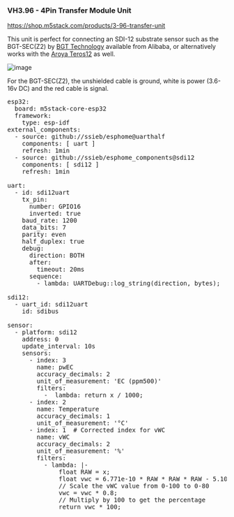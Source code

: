 ### VH3.96 - 4Pin Transfer Module Unit

https://shop.m5stack.com/products/3-96-transfer-unit

This unit is perfect for connecting an SDI-12 substrate sensor such as the BGT-SEC(Z2) by [BGT Technology](https://www.alibaba.com/product-detail/China-low-price-CE-IP68-SID12_1600643601689.html) available from Alibaba, or alternatively works with the [Aroya Teros12](https://metergroup.com/products/teros-12/) as well.

![image](https://github.com/user-attachments/assets/969091b2-eace-43b3-a0e3-930949916697)

For the BGT-SEC(Z2), the unshielded cable is ground, white is power (3.6-16v DC) and the red cable is signal.

<pre>
esp32:
  board: m5stack-core-esp32
  framework:
    type: esp-idf
external_components:
  - source: github://ssieb/esphome@uarthalf
    components: [ uart ]
    refresh: 1min
  - source: github://ssieb/esphome_components@sdi12
    components: [ sdi12 ]
    refresh: 1min

uart:
  - id: sdi12uart
    tx_pin:
      number: GPIO16
      inverted: true
    baud_rate: 1200
    data_bits: 7
    parity: even
    half_duplex: true
    debug:
      direction: BOTH
      after:
        timeout: 20ms
      sequence:
        - lambda: UARTDebug::log_string(direction, bytes);

sdi12:
  - uart_id: sdi12uart
    id: sdibus

sensor:
  - platform: sdi12
    address: 0
    update_interval: 10s
    sensors:
      - index: 3
        name: pwEC
        accuracy_decimals: 2
        unit_of_measurement: 'EC (ppm500)'
        filters:
          -  lambda: return x / 1000;
      - index: 2
        name: Temperature
        accuracy_decimals: 1
        unit_of_measurement: '°C'
      - index: 1  # Corrected index for vWC
        name: vWC
        accuracy_decimals: 2
        unit_of_measurement: '%'
        filters:
          - lambda: |-
              float RAW = x;
              float vwc = 6.771e-10 * RAW * RAW * RAW - 5.105e-6 * RAW * RAW + 1.302e-2 * RAW - 10.848;
              // Scale the vWC value from 0-100 to 0-80
              vwc = vwc * 0.8;
              // Multiply by 100 to get the percentage
              return vwc * 100;
</pre>
